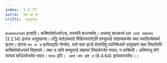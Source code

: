 ```yaml
---
index:  3.2.77
sutra:  स्थः क च
vritti:  nyasa
---
```


`बाधकबाधनार्थम्` इत्यादि। कक्विपोर्बाधकोऽच्, तस्यापि बाधनार्थम्। अचस्तु बाधकत्वं `शमि धातोः संज्ञायाम्` (3.2.14) इत्यत्र धातुग्रहणम्। तद्धि यतोऽपवादो विहितस्ततोऽपि शम्युपपदे संज्ञायामजेव यथा स्यादित्येवमर्थं कृतम्। एवञ्च `स्थः क च` इत्येतद्यदि नोच्येत, ततो यथा कृञो हेत्वादिषु टप्रतिषेधार्थं धातुग्रहणं तथा तिष्ठतेरपि कक्विपोर्बाधनार्थं विज्ञायते। तथा च सति शम्युपपदे संज्ञायां तिष्ठतेरजेव स्यात्, न कक्विपौ। अस्मिंस्तु योगे सत्यचं बाधित्वोभावेव भवतः। `शंस्थः` इति। ` आतो लोप इटि च` (6.4.64) इत्याकारलोपः।।

